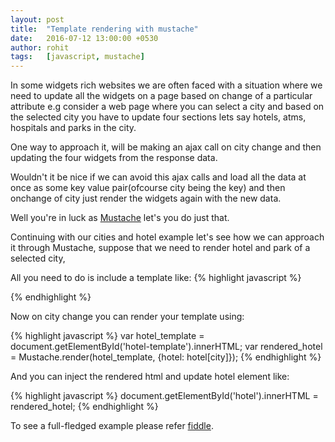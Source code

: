 ```yaml
---
layout: post
title:  "Template rendering with mustache"
date:   2016-07-12 13:00:00 +0530
author: rohit
tags:   [javascript, mustache]
---
```


In some widgets rich websites we are often faced with a situation where we need to update all the widgets on a page based on change of a particular attribute e.g consider a web page where you can select a city and based on the selected city you have to update four sections lets say hotels, atms, hospitals and parks in the city.

One way to approach it, will be making an ajax call on city change and then updating the four widgets from the response data.

Wouldn't it be nice if we can avoid this ajax calls and load all the data at once as some key value pair(ofcourse city being the key) and then onchange of city just render the widgets again with the new data.

Well you're in luck as [Mustache](https://github.com/janl/mustache.js) let's you do just that.

Continuing with our cities and hotel example let's see how we can approach it through Mustache, suppose that we need to render hotel and park of a selected city,

All you need to do is include a template like:
{% highlight javascript %}
  <script id="hotel-template" type="x-tmpl-mustache">
      Hotel: {{hotel}}
  </script>
{% endhighlight %}

Now on city change you can render your template using:

{% highlight javascript %}
var hotel_template = document.getElementById('hotel-template').innerHTML;
var rendered_hotel = Mustache.render(hotel_template, {hotel: hotel[city]});
{% endhighlight %}

And you can inject the rendered html and update hotel element like:

{% highlight javascript %}
document.getElementById('hotel').innerHTML = rendered_hotel;
{% endhighlight %}


To see a full-fledged example please refer [fiddle](https://jsfiddle.net/eurodo061/Lp1ch5vy/).
